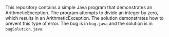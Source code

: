 This repository contains a simple Java program that demonstrates an ArithmeticException. The program attempts to divide an integer by zero, which results in an ArithmeticException. The solution demonstrates how to prevent this type of error.  The bug is in `bug.java` and the solution is in `bugSolution.java`.